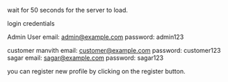wait for 50 seconds for the server to load. 

login credentials

Admin User
email: admin@example.com
password: admin123

customer
manvith
email: customer@example.com
password: customer123
sagar
email: sagar@example.com
password: sagar123

you can register new profile by clicking on the register button. 

